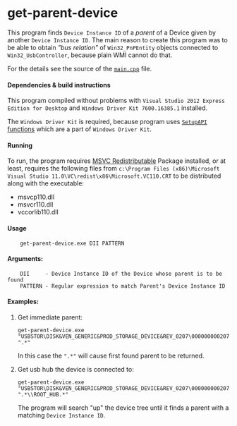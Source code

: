 # get-parent-device

This program finds `Device Instance ID` of a *parent* of a Device given by
another `Device Instance ID`. The main reason to create this program was to be
able to obtain *"bus relation"* of `Win32_PnPEntity` objects connected to
`Win32_UsbController`, because plain WMI cannot do that.

For the details see the source of the [`main.cpp`][main.cpp] file.

#### Dependencies & build instructions

This program compiled without problems with `Visual Studio 2012 Express Edition for Desktop` and `Windows Driver Kit 7600.16385.1` installed.

The `Windows Driver Kit` is required, because program uses [`SetupAPI` functions][SetupAPI] which are a part of `Windows Driver Kit`.

#### Running

To run, the program requires [MSVC Redistributable][MSVCR] Package installed, or at least, requires the following files from 
`c:\Program Files (x86)\Microsoft Visual Studio 11.0\VC\redist\x86\Microsoft.VC110.CRT` to be distributed along with the executable:

 * msvcp110.dll 
 * msvcr110.dll 
 * vccorlib110.dll 

#### Usage

        get-parent-device.exe DII PATTERN

#### Arguments:

        DII     - Device Instance ID of the Device whose parent is to be found
        PATTERN - Regular expression to match Parent's Device Instance ID

#### Examples:

 1. Get immediate parent:

        get-parent-device.exe "USBSTOR\DISK&VEN_GENERIC&PROD_STORAGE_DEVICE&REV_0207\000000000207&0" ".*"

    In this case the `".*"` will cause first found parent to be returned.

 2. Get usb hub the device is connected to:

        get-parent-device.exe "USBSTOR\DISK&VEN_GENERIC&PROD_STORAGE_DEVICE&REV_0207\000000000207&0" ".*\\ROOT_HUB.*"

    The program will search "up" the device tree until it finds a parent with a matching `Device Instance ID`.

[main.cpp]: https://github.com/mkielar/get-parent-device/blob/master/get-parent-device/main.cpp

[SetupAPI]: http://msdn.microsoft.com/en-us/library/windows/hardware/ff550855%28v=vs.85%29.aspx

[MSVCR]: http://www.microsoft.com/en-us/download/details.aspx?id=30679